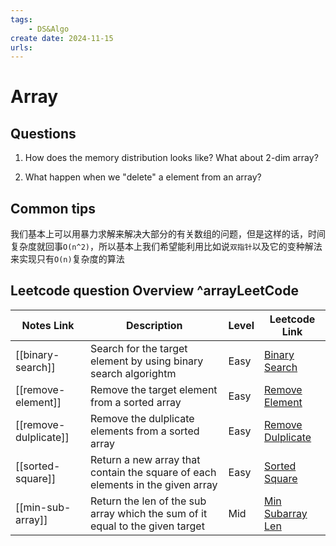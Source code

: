 ```yaml
---
tags:
    - DS&Algo
create date: 2024-11-15
urls:
---
```


# Array

## Questions

1. How does the memory distribution looks like? What about 2-dim array?

2. What happen when we "delete" a element from an array?

## Common tips

我们基本上可以用暴力求解来解决大部分的有关数组的问题，但是这样的话，时间复杂度就回事`O(n^2)`，所以基本上我们希望能利用比如说`双指针`以及它的变种解法来实现只有`O(n)`复杂度的算法

## Leetcode question Overview ^arrayLeetCode

| Notes Link            | Description                                                                    | Level | Leetcode Link                                                                                     |
|-----------------------|--------------------------------------------------------------------------------|-------|---------------------------------------------------------------------------------------------------|
| [[binary-search]]     | Search for the target element by using binary search algorightm                | Easy  | [Binary Search](https://leetcode.cn/problems/binary-search/)                                      |
| [[remove-element]]    | Remove the target element from a sorted array                                  | Easy  | [Remove Element](https://leetcode.cn/problems/remove-element/description/)                        |
| [[remove-dulplicate]] | Remove the dulplicate elements from a sorted array                             | Easy  | [Remove Dulplicate](https://leetcode.cn/problems/remove-duplicates-from-sorted-array/description) |
| [[sorted-square]]     | Return a new array that contain the square of each elements in the given array | Easy  | [Sorted Square](https://leetcode.cn/problems/squares-of-a-sorted-array/description/)              |
| [[min-sub-array]]     | Return the len of the sub array which the sum of it equal to the given target  | Mid   | [Min Subarray Len](https://leetcode.cn/problems/minimum-size-subarray-sum/)                       |







